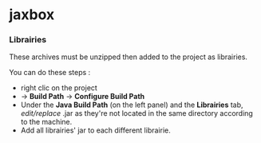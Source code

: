 # jaxbox

### Librairies

These archives must be unzipped then added to the project as librairies.

You can do these steps :

* right clic on the project
* -> **Build Path** -> **Configure Build Path**
* Under the **Java Build Path** (on the left panel) and the **Librairies** tab, *edit/replace* .jar as they're not located in the same directory according to the machine.
* Add all librairies' jar to each different librairie.
